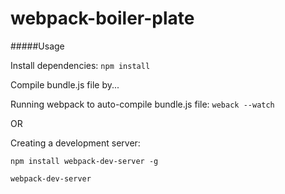 # webpack-boiler-plate

#####Usage

Install dependencies: ``npm install``

Compile bundle.js file by...

Running webpack to auto-compile bundle.js file: ``weback --watch``

OR

Creating a development server: 

```
npm install webpack-dev-server -g

webpack-dev-server
```